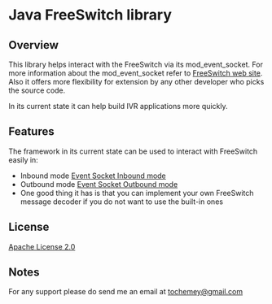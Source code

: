 Java FreeSwitch library
========================================

## **Overview**
This library helps interact with the FreeSwitch via its mod_event_socket. For more information about the mod_event_socket refer to [FreeSwitch web site](https://freeswitch.org/confluence/display/FREESWITCH/mod_event_socket). Also it offers more flexibility for extension by any other developer who picks the source code. 

In its current state it can help build IVR applications more quickly. 

## **Features**
The framework in its current state can be used to interact with FreeSwitch easily in:
* Inbound mode [Event Socket Inbound mode](https://freeswitch.org/confluence/display/FREESWITCH/mod_event_socket#mod_event_socket-Inbound)
* Outbound mode [Event Socket Outbound mode](https://wiki.freeswitch.org/wiki/Event_Socket_Outbound)
* One good thing it has is that you can implement your own FreeSwitch message decoder if you do not want to use the built-in ones

## **License**
[Apache License 2.0](http://www.apache.org/licenses/LICENSE-2.0.txt)

## **Notes**
For any support please do send me an email at tochemey@gmail.com
